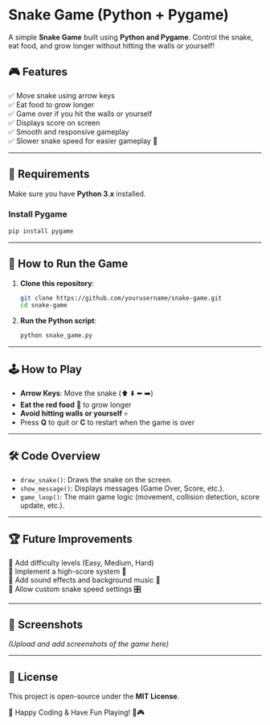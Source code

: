 # Snake Game (Python + Pygame)

A simple **Snake Game** built using **Python and Pygame**. Control the snake, eat food, and grow longer without hitting the walls or yourself!

## 🎮 Features
✅ Move snake using arrow keys  
✅ Eat food to grow longer  
✅ Game over if you hit the walls or yourself  
✅ Displays score on screen  
✅ Smooth and responsive gameplay  
✅ Slower snake speed for easier gameplay 🐢  

---

## 📌 Requirements
Make sure you have **Python 3.x** installed.

### Install Pygame
```bash
pip install pygame
```

---

## 🚀 How to Run the Game
1. **Clone this repository**:
   ```bash
   git clone https://github.com/yourusername/snake-game.git
   cd snake-game
   ```
2. **Run the Python script**:
   ```bash
   python snake_game.py
   ```

---

## 🕹️ How to Play
- **Arrow Keys**: Move the snake (⬆️ ⬇️ ⬅️ ➡️)
- **Eat the red food** 🍎 to grow longer
- **Avoid hitting walls or yourself** 💀
- Press **Q** to quit or **C** to restart when the game is over

---

## 🛠 Code Overview
- `draw_snake()`: Draws the snake on the screen.
- `show_message()`: Displays messages (Game Over, Score, etc.).
- `game_loop()`: The main game logic (movement, collision detection, score update, etc.).

---

## 🏆 Future Improvements
🔹 Add difficulty levels (Easy, Medium, Hard)  
🔹 Implement a high-score system 🏅  
🔹 Add sound effects and background music 🎵  
🔹 Allow custom snake speed settings 🎛️  

---

## 📸 Screenshots
*(Upload and add screenshots of the game here)*

---

## 📜 License
This project is open-source under the **MIT License**.

🚀 Happy Coding & Have Fun Playing! 🐍🎮

